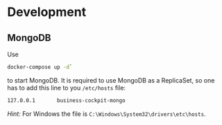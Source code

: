 # Development

## MongoDB

Use

```sh
docker-compose up -d`
```

to start MongoDB. It is required to use MongoDB as a ReplicaSet, so one has to add this line to you `/etc/hosts` file:

```sh
127.0.0.1       business-cockpit-mongo
```

*Hint:* For Windows the file is `C:\Windows\System32\drivers\etc\hosts`.
